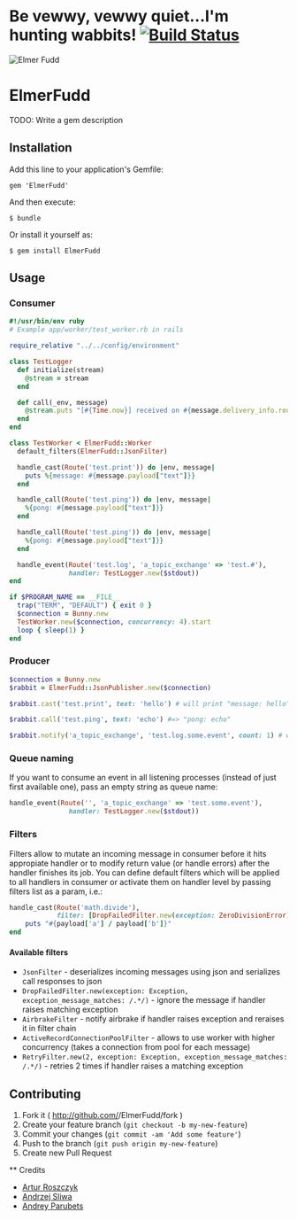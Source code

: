 # Be vewwy, vewwy quiet...I'm hunting wabbits! [![Build Status](https://travis-ci.org/bonusboxme/ElmerFudd.svg)](https://travis-ci.org/bonusboxme/ElmerFudd)

![Elmer Fudd](https://raw.githubusercontent.com/bonusboxme/ElmerFudd/master/elmer-fudd.jpg)

# ElmerFudd

TODO: Write a gem description

## Installation

Add this line to your application's Gemfile:

    gem 'ElmerFudd'

And then execute:

    $ bundle

Or install it yourself as:

    $ gem install ElmerFudd

## Usage

### Consumer

```ruby
#!/usr/bin/env ruby
# Example app/worker/test_worker.rb in rails

require_relative "../../config/environment"

class TestLogger
  def initialize(stream)
    @stream = stream
  end

  def call(_env, message)
    @stream.puts "[#{Time.now}] received on #{message.delivery_info.routing_key} payload: #{message.payload.inspect}"
  end
end

class TestWorker < ElmerFudd::Worker
  default_filters(ElmerFudd::JsonFilter)

  handle_cast(Route('test.print')) do |env, message|
    puts %{message: #{message.payload["text"]}}
  end

  handle_call(Route('test.ping')) do |env, message|
    %{pong: #{message.payload["text"]}}
  end

  handle_call(Route('test.ping')) do |env, message|
    %{pong: #{message.payload["text"]}}
  end

  handle_event(Route('test.log', 'a_topic_exchange' => 'test.#'),
               handler: TestLogger.new($stdout))
end

if $PROGRAM_NAME == __FILE__
  trap("TERM", "DEFAULT") { exit 0 }
  $connection = Bunny.new
  TestWorker.new($connection, concurrency: 4).start
  loop { sleep(1) }
end
```

### Producer

```ruby
$connection = Bunny.new
$rabbit = ElmerFudd::JsonPublisher.new($connection)

$rabbit.cast('test.print', text: 'hello') # will print "message: hello"

$rabbit.call('test.ping', text: 'echo') #=> "pong: echo"

$rabbit.notify('a_topic_exchange', 'test.log.some.event', count: 1) # will print "[current time here] received on test.log.some.event payload: {count: 1}"
```

### Queue naming

If you want to consume an event in all listening processes (instead of just first available one), pass an empty string as queue name:

```ruby
handle_event(Route('', 'a_topic_exchange' => 'test.some.event'),
               handler: TestLogger.new($stdout))
```

### Filters

Filters allow to mutate an incoming message in consumer before it hits appropiate handler or to modify return value (or handle errors) after the handler finishes its job. You can define default filters which will be applied to all handlers in consumer or activate them on handler level by passing filters list as a param, i.e.:

```ruby
handle_cast(Route('math.divide'),
            filter: [DropFailedFilter.new(exception: ZeroDivisionError)]) do |env, message|
    puts "#{payload['a'] / payload['b']}"
end
```

#### Available filters

* `JsonFilter` - deserializes incoming messages using json and serializes call responses to json
* `DropFailedFilter.new(exception: Exception, exception_message_matches: /.*/)` - ignore the message if handler raises matching exception
* `AirbrakeFilter` - notify airbrake if handler raises exception and reraises it in filter chain
* `ActiveRecordConnectionPoolFilter` - allows to use worker with higher concurrency (takes a connection from pool for each message)
* `RetryFilter.new(2, exception: Exception, exception_message_matches: /.*/)` - retries 2 times if handler raises a matching exception


## Contributing

1. Fork it ( http://github.com/<my-github-username>/ElmerFudd/fork )
2. Create your feature branch (`git checkout -b my-new-feature`)
3. Commit your changes (`git commit -am 'Add some feature'`)
4. Push to the branch (`git push origin my-new-feature`)
5. Create new Pull Request

** Credits
- [Artur Roszczyk](https://github.com/sevos)
- [Andrzej Sliwa](https://github.com/andrzejsliwa)
- [Andrey Parubets](https://github.com/parubets)
